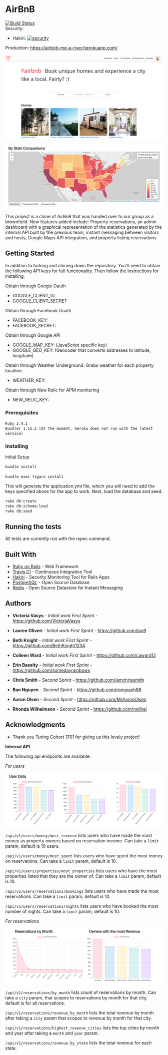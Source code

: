 # AirBnB
[![Build Status](https://travis-ci.org/iamchrissmith/air_bnb_clone.svg?branch=master)](https://travis-ci.org/iamchrissmith/air_bnb_clone)  
Security:
- Hakiri: [![security](https://hakiri.io/github/iamchrissmith/air_bnb_clone/master.svg)](https://hakiri.io/github/iamchrissmith/air_bnb_clone/master)

Production: https://airbnb-me-a-river.herokuapp.com/

![landing page](app/screenshots/landing_page.png)

![heat map](app/screenshots/heatmap.png)

This project is a clone of AirBnB that was handed over to our group as a brownfield. New features added include: Property reservations,
an admin dashboard with a graphical representation of the statistics generated by the internal API built by the previous team,
instant messaging between visitors and hosts, Google Maps API integration, and property listing reservations.

## Getting Started

In addition to forking and cloning down the repository. You'll need to obtain the following API keys for full functionality.
Then follow the instructions for installing.

Obtain through Google Oauth
* GOOGLE_CLIENT_ID
* GOOGLE_CLIENT_SECRET

Obtain through Facebook Oauth
* FACEBOOK_KEY:
* FACEBOOK_SECRET:

Obtain through Google API
* GOOGLE_MAP_KEY: (JavaScript specific key)
* GOOGLE_GEO_KEY: (Geocoder that converts addresses to latitude, longitude)

Obtain through Weather Underground. Grabs weather for each property location.
* WEATHER_KEY:

Obtain through New Relic for APM monitoring
* NEW_RELIC_KEY:


### Prerequisites

```
Ruby 2.4.1
Bundler 1.15.2 (At the moment, heroku does not run with the latest version)
```

### Installing

Initial Setup
```
bundle install

bundle exec figaro install
```

This will generate the application.yml file, which you will need to add the keys specified above
for the app to work. Next, load the database and seed.

```
rake db:create
rake db:schema:load
rake db:seed
```


## Running the tests

All tests are currently run with the rspec command.

## Built With

* [Ruby on Rails](http://rubyonrails.org/) - Web Framework
* [Travis CI](https://travis-ci.org/) - Continuous Integration Tool
* [Hakiri](https://hakiri.io/) - Security Monitoring Tool for Rails Apps
* [PostgreSQL](https://www.postgresql.org/) - Open Source Database
* [Redis](https://redis.io/) - Open Source Datastore for Instant Messaging

## Authors

* **Victoria Vasys** - *Initial work First Sprint* - https://github.com/VictoriaVasys
* **Lauren Oliveri** - *Initial work First Sprint* - https://github.com/lao9
* **Beth Knight** - *Initial work First Sprint* - https://github.com/BethKnight1234
* **Colleen Ward** - *Initial work First Sprint* - https://github.com/caward12
* **Erin Bassity** - *Initial work First Sprint* - https://github.com/somedayrainbows

* **Chris Smith** - *Second Sprint* - https://github.com/iamchrissmith
* **Bao Nguyen** - *Second Sprint* - https://github.com/rongxanh88
* **Aaron Olsen** - *Second Sprint* - https://github.com/MrAaronOlsen
* **Rhonda Wilhelmson** - *Second Sprint* - https://github.com/rwilhel

## Acknowledgments

* Thank you Turing Cohort 1701 for giving us this lovely project!

**Internal API**

The following api endpoints are available:

*For users*

![user data](app/screenshots/user_data.png)

`/api/v1/users/money/most_revenue` lists users who have made the most money as property owners based on reservation income. Can take a `limit` param, default is 10 users.

`/api/v1/users/money/most_spent` lists users who have spent the most money on reservations. Can take a `limit` param, default is 10.

`/api/v1/users/properties/most_properties` lists users who have the most properties listed that they are the owner of. Can take a `limit` param, default is 10.

`/api/v1/users/reservations/bookings` lists users who have made the most reservations. Can take a `limit` param, default is 10.

`/api/v1/users/reservations/nights` lists users who have booked the most number of nights. Can take a `limit` param, default is 10.

*For reservations*

![reservations & revenue](app/screenshots/res_rev.png)

`/api/v1/reservations/by_month` lists count of reservations by month. Can take a `city` param, that scopes to reservations by month for that city, default is for all reservations.

`/api/v1/reservations/revenue_by_month` lists the total revenue by month after taking a `city` param that scopes to revenue by month for that city.

`/api/v1/reservations/highest_revenue_cities` lists the top cities by month and year after taking a `month` and `year` param.

`/api/v1/reservations/revenue_by_state` lists the total revenue for each state.
